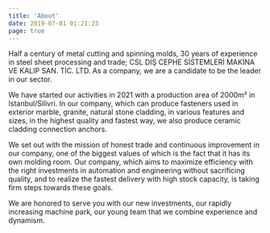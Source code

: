 ```yaml
---
title: 'About'
date: 2019-07-01 01:21:23
page: true
---
```


Half a century of metal cutting and spinning molds, 30 years of experience in steel sheet processing and trade; CSL DIŞ CEPHE SİSTEMLERİ MAKİNA VE KALIP SAN. TİC. LTD. As a company, we are a candidate to be the leader in our sector.


We have started our activities in 2021 with a production area of 2000m² in Istanbul/Silivri. In our company, which can produce fasteners used in exterior marble, granite, natural stone cladding, in various features and sizes, in the highest quality and fastest way, we also produce ceramic cladding connection anchors.


We set out with the mission of honest trade and continuous improvement in our company, one of the biggest values of which is the fact that it has its own molding room. Our company, which aims to maximize efficiency with the right investments in automation and engineering without sacrificing quality, and to realize the fastest delivery with high stock capacity, is taking firm steps towards these goals.


We are honored to serve you with our new investments, our rapidly increasing machine park, our young team that we combine experience and dynamism.

